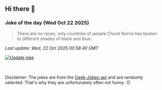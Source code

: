 ## Hi there 👋

### Joke of the day (Wed Oct 22 2025)
<!-- joke -->
>There are no races, only countries of people Chuck Norris has beaten to different shades of black and blue.
<!-- /joke -->

*Last update: Wed, 22 Oct 2025 00:58:40 GMT*

[![Update joke](https://github.com/nclskfm/nclskfm/actions/workflows/joke.yml/badge.svg)](https://github.com/nclskfm/nclskfm/actions/workflows/joke.yml)

<br><br>
Disclaimer: The jokes are from the [Geek-Jokes-api](https://github.com/sameerkumar18/geek-joke-api) and are randomly selected. That's why they are unfortunately often not funny. :D
